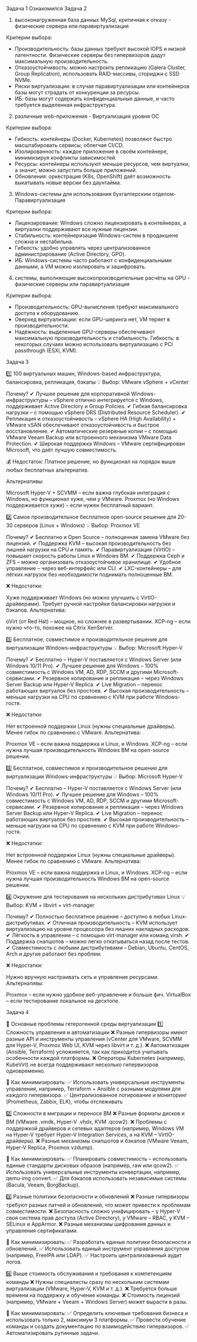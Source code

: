 Задача 1
 Ознакомился
Задача 2
1. высоконагруженная база данных MySql, критичная к отказу - физические сервера или паравиртуализация

Критерии выбора:

  - Производительность: базы данных требуют высокой IOPS и низкой латентности. Физические серверы без гипервизоров дадут максимальную производительность.
  - Отказоустойчивость: можно настроить репликацию (Galera Cluster, Group Replication), использовать RAID-массивы, сториджи с SSD NVMe.
  - Риски виртуализации: в случае паравиртуализации или контейнеров базы могут страдать от конкуренции за ресурсы.
  - ИБ: базы могут содержать конфиденциальные данные, и часто требуется выделенная инфраструктура.

2. различные web-приложения - Виртуализация уровня ОС

Критерии выбора:

  - Гибкость: контейнеры (Docker, Kubernetes) позволяют быстро масштабировать сервисы, облегчая CI/CD.
  - Изолированность: каждое приложение в своём контейнере, минимизируя конфликты зависимостей.
  - Ресурсы: контейнеры используют меньше ресурсов, чем виртуалки, а значит, можно запустить больше приложений.
  - Обновления: оркестрация (K8s, OpenShift) даёт возможность выкатывать новые версии без даунтайма.

3. Windows-системы для использования бухгалтерским отделом- Паравиртуализация

Критерии выбора:

  - Лицензирование: Windows сложно лицензировать в контейнерах, а виртуалки поддерживают все нужные лицензии.
  - Стабильность: контейнеризация Windows-систем в продакшене сложна и нестабильна.
  - Гибкость: удобно управлять через централизованное администрирование (Active Directory, GPO).
  - ИБ: Windows-системы часто работают с конфиденциальными данными, а VM можно изолировать и зашифровать.

4. системы, выполняющие высокопроизводительные расчёты на GPU - физические серверы или паравиртуализация

Критерии выбора:

  - Производительность: GPU-вычисления требуют максимального доступа к оборудованию.
  - Оверхед виртуализации: если GPU-шеринга нет, VM теряет в производительности.
  - Надёжность: выделенные GPU-серверы обеспечивают максимальную производительность и стабильность.
Гибкость: в некоторых случаях можно использовать виртуализацию с PCI passthrough (ESXi, KVM).

Задача 3

1️⃣ 100 виртуальных машин, Windows-based инфраструктура, балансировка, репликация, бэкапы
💡 Выбор: VMware vSphere + vCenter

Почему?
✔ Лучшее решение для корпоративной Windows-инфраструктуры – vSphere отлично интегрируется с Windows, поддерживает Active Directory и Group Policies.
✔ Гибкая балансировка нагрузки – с помощью vSphere DRS (Distributed Resource Scheduler).
✔ Репликация и отказоустойчивость – vSphere HA (High Availability) + VMware vSAN обеспечивают отказоустойчивость и быстрое восстановление.
✔ Автоматические резервные копии – с помощью VMware Veeam Backup или встроенного механизма VMware Data Protection.
✔ Широкая поддержка Windows – VMware сертифицирован Microsoft, что даёт лучшую совместимость.

💰 Недостаток: Платное решение, но функционал на порядок выше любых бесплатных альтернатив.

Альтернативы:

Microsoft Hyper-V + SCVMM – если важна глубокая интеграция с Windows, но функционал хуже, чем у VMware.
Proxmox (но Windows поддерживается хуже) – если нужен бесплатный вариант.

2️⃣ Самое производительное бесплатное open-source решение для 20-30 серверов (Linux + Windows)
💡 Выбор: Proxmox VE

Почему?
✔ Бесплатно и Open Source – полноценная замена VMware без лицензий.
✔ Поддержка KVM – высокая производительность без лишней нагрузки на CPU и память.
✔ Паравиртуализация (VirtIO) – повышает скорость работы Linux и Windows ВМ.
✔ Поддержка Ceph и ZFS – можно организовать отказоустойчивое хранилище.
✔ Удобное управление – через веб-интерфейс или CLI.
✔ LXC-контейнеры – для лёгких нагрузок без необходимости поднимать полноценные ВМ.

❌ Недостатки:

Хуже поддерживает Windows (но можно улучшить с VirtIO-драйверами).
Требует ручной настройки балансировки нагрузки и бэкапов.
Альтернатива:

oVirt (от Red Hat) – мощное, но сложнее в развертывании.
XCP-ng – если нужно что-то, похожее на Citrix XenServer.

3️⃣ Бесплатное, совместимое и производительное решение для виртуализации Windows-инфраструктуры
💡 Выбор: Microsoft Hyper-V

Почему?
✔ Бесплатно – Hyper-V поставляется с Windows Server (или Windows 10/11 Pro).
✔ Лучшее решение для Windows – 100% совместимость с Windows VM, AD, RDP, SCCM и другими Microsoft-сервисами.
✔ Резервное копирование и репликация – через Windows Server Backup или Hyper-V Replica.
✔ Live Migration – перенос работающих виртуалок без простоев.
✔ Высокая производительность – меньше нагрузки на CPU по сравнению с KVM при работе Windows-гостя.

❌ Недостатки:

Нет встроенной поддержки Linux (нужны специальные драйверы).
Менее гибок по сравнению с VMware.
Альтернатива:

Proxmox VE – если важна поддержка и Linux, и Windows.
XCP-ng – если нужна лучшая производительность Windows ВМ на open-source решении.

3️⃣ Бесплатное, совместимое и производительное решение для виртуализации Windows-инфраструктуры
💡 Выбор: Microsoft Hyper-V

Почему?
✔ Бесплатно – Hyper-V поставляется с Windows Server (или Windows 10/11 Pro).
✔ Лучшее решение для Windows – 100% совместимость с Windows VM, AD, RDP, SCCM и другими Microsoft-сервисами.
✔ Резервное копирование и репликация – через Windows Server Backup или Hyper-V Replica.
✔ Live Migration – перенос работающих виртуалок без простоев.
✔ Высокая производительность – меньше нагрузки на CPU по сравнению с KVM при работе Windows-гостя.

❌ Недостатки:

Нет встроенной поддержки Linux (нужны специальные драйверы).
Менее гибок по сравнению с VMware.
Альтернатива:

Proxmox VE – если важна поддержка и Linux, и Windows.
XCP-ng – если нужна лучшая производительность Windows ВМ на open-source решении.

4️⃣ Окружение для тестирования на нескольких дистрибутивах Linux
💡 Выбор: KVM + libvirt + virt-manager

Почему?
✔ Полностью бесплатное решение – доступно в любых Linux-дистрибутивах.
✔ Отличная производительность – KVM использует виртуализацию на уровне процессора без лишних накладных расходов.
✔ Лёгкость в управлении – с помощью virt-manager или команд virsh.
✔ Поддержка снапшотов – можно легко откатываться назад после тестов.
✔ Совместимость с любыми дистрибутивами – Debian, Ubuntu, CentOS, Arch и другие работают без проблем.

❌ Недостатки:

Нужно вручную настраивать сеть и управление ресурсами.
Альтернативы:

Proxmox – если нужно удобное веб-управление и больше фич.
VirtualBox – если тестирование локальное на десктопе.

Задача 4

🚨 Основные проблемы гетерогенной среды виртуализации
1️⃣ Сложность управления и автоматизации
❌ Разные гипервизоры имеют разные API и инструменты управления (vCenter для VMware, SCVMM для Hyper-V, Proxmox Web UI, KVM через libvirt и т. д.).
❌ Автоматизация (Ansible, Terraform) усложняется, так как приходится учитывать особенности каждой платформы.
❌ Операторы Kubernetes (например, KubeVirt) не всегда поддерживают несколько гипервизоров одновременно.

🔹 Как минимизировать:
✅ Использовать универсальные инструменты управления, например, Terraform + Ansible с разными модулями для каждого гипервизора.
✅ Централизованное логирование и мониторинг (Prometheus, Zabbix, ELK), чтобы отслеживать

2️⃣ Сложности в миграции и переносе ВМ
❌ Разные форматы дисков и ВМ (VMware .vmdk, Hyper-V .vhdx, KVM .qcow2).
❌ Проблемы с поддержкой драйверов и сетевых адаптеров (например, Windows VM на Hyper-V требует Hyper-V Integration Services, а на KVM – VirtIO-драйверы).
❌ Разные механизмы снапшотов и бэкапов (VMware Veeam, Hyper-V Replica, Proxmox vzdump).

🔹 Как минимизировать:
✅ Планировать совместимость – использовать единые стандарты дисковых образов (например, raw или qcow2).
✅ Использовать универсальные инструменты конвертации, например, qemu-img convert.
✅ Для бэкапов использовать независимые системы (Bacula, Veeam, BorgBackup).

3️⃣ Разные политики безопасности и обновлений
❌ Разные гипервизоры требуют разных патчей и обновлений, что может привести к проблемам совместимости.
❌ Безопасность сложно унифицировать – у Hyper-V своя система прав доступа (Active Directory), у VMware – RBAC, у KVM – SELinux и AppArmor.
❌ Разные механизмы шифрования данных и управления сертификатами.

🔹 Как минимизировать:
✅ Разработать единые политики безопасности и обновлений.
✅ Использовать единый инструмент управления доступом (например, FreeIPA или LDAP).
✅ Настроить централизованный аудит логов.

4️⃣ Выше стоимость обслуживания и требования к компетенциям команды
❌ Нужны специалисты сразу по нескольким системам виртуализации (VMware, Hyper-V, KVM и т. д.).
❌ Требуется больше времени на поддержку и обучение команды.
❌ Стоимость лицензий (например, VMware + Veeam + Windows Server) может вырасти в разы.

🔹 Как минимизировать:
✅ Определить ключевые требования бизнеса и использовать только 2, максимум 3 платформы.
✅ Провести обучение команды и создать документацию по взаимодействию гипервизоров.
✅ Автоматизировать рутинные задачи.
